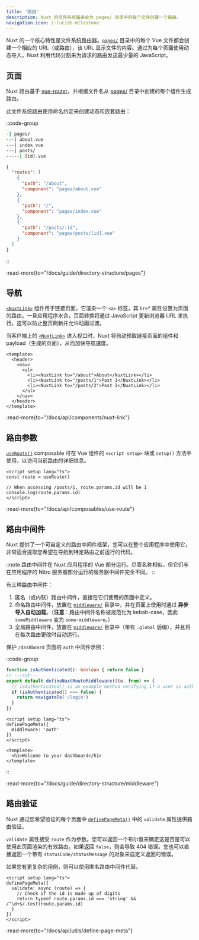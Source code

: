 ```yaml
---
title: '路由'
description: Nuxt 的文件系统路由会为 pages/ 目录中的每个文件创建一个路由。
navigation.icon: i-lucide-milestone
---
```


Nuxt 的一个核心特性是文件系统路由器。[`pages/`](/docs/guide/directory-structure/pages) 目录中的每个 Vue 文件都会创建一个相应的 URL（或路由），该 URL 显示文件的内容。通过为每个页面使用动态导入，Nuxt 利用代码分割来为请求的路由发送最少量的 JavaScript。

## 页面

Nuxt 路由基于 [vue-router](https://router.vuejs.org)，并根据文件名从 [pages/](/docs/guide/directory-structure/pages) 目录中创建的每个组件生成路由。

此文件系统路由使用命名约定来创建动态和嵌套路由：

::code-group

```bash [Directory Structure]
-| pages/
---| about.vue
---| index.vue
---| posts/
-----| [id].vue
```

```json [Generated Router File]
{
  "routes": [
    {
      "path": "/about",
      "component": "pages/about.vue"
    },
    {
      "path": "/",
      "component": "pages/index.vue"
    },
    {
      "path": "/posts/:id",
      "component": "pages/posts/[id].vue"
    }
  ]
}
```

::

:read-more{to="/docs/guide/directory-structure/pages"}

## 导航

[`<NuxtLink>`](/docs/api/components/nuxt-link) 组件用于链接页面。它渲染一个 `<a>` 标签，其 `href` 属性设置为页面的路由。一旦应用程序水合，页面转换将通过 JavaScript 更新浏览器 URL 来执行。这可以防止整页刷新并允许动画过渡。

当客户端上的 [`<NuxtLink>`](/docs/api/components/nuxt-link) 进入视口时，Nuxt 将自动预取链接页面的组件和 payload（生成的页面），从而加快导航速度。

```vue [pages/app.vue]
<template>
  <header>
    <nav>
      <ul>
        <li><NuxtLink to="/about">About</NuxtLink></li>
        <li><NuxtLink to="/posts/1">Post 1</NuxtLink></li>
        <li><NuxtLink to="/posts/2">Post 2</NuxtLink></li>
      </ul>
    </nav>
  </header>
</template>
```

:read-more{to="/docs/api/components/nuxt-link"}

## 路由参数

[`useRoute()`](/docs/api/composables/use-route) composable 可在 Vue 组件的 `<script setup>` 块或 `setup()` 方法中使用，以访问当前路由的详细信息。

```vue twoslash [pages/posts/[id\\].vue]
<script setup lang="ts">
const route = useRoute()

// When accessing /posts/1, route.params.id will be 1
console.log(route.params.id)
</script>
```

:read-more{to="/docs/api/composables/use-route"}

## 路由中间件

Nuxt 提供了一个可自定义的路由中间件框架，您可以在整个应用程序中使用它，非常适合提取您希望在导航到特定路由之前运行的代码。

::note
路由中间件在 Nuxt 应用程序的 Vue 部分运行。尽管名称相似，但它们与在应用程序的 Nitro 服务器部分运行的服务器中间件完全不同。
::

有三种路由中间件：

1. 匿名（或内联）路由中间件，直接在它们使用的页面中定义。
2. 命名路由中间件，放置在 [`middleware/`](/docs/guide/directory-structure/middleware) 目录中，并在页面上使用时通过 **异步导入自动加载**。（**注意**：路由中间件名称被规范化为 kebab-case，因此 `someMiddleware` 变为 `some-middleware`。）
3. 全局路由中间件，放置在 [`middleware/`](/docs/guide/directory-structure/middleware) 目录中（带有 `.global` 后缀），并且将在每次路由更改时自动运行。

保护 `/dashboard` 页面的 `auth` 中间件示例：

::code-group

```ts twoslash [middleware/auth.ts]
function isAuthenticated(): boolean { return false }
// ---cut---
export default defineNuxtRouteMiddleware((to, from) => {
  // isAuthenticated() is an example method verifying if a user is authenticated
  if (isAuthenticated() === false) {
    return navigateTo('/login')
  }
})
```

```vue twoslash [pages/dashboard.vue]
<script setup lang="ts">
definePageMeta({
  middleware: 'auth'
})
</script>

<template>
  <h1>Welcome to your dashboard</h1>
</template>
```

::

:read-more{to="/docs/guide/directory-structure/middleware"}

## 路由验证

Nuxt 通过您希望验证的每个页面中 [`definePageMeta()`](/docs/api/utils/define-page-meta) 中的 `validate` 属性提供路由验证。

`validate` 属性接受 `route` 作为参数。您可以返回一个布尔值来确定这是否是可以使用此页面渲染的有效路由。如果返回 `false`，则会导致 404 错误。您也可以直接返回一个带有 `statusCode/statusMessage` 的对象来自定义返回的错误。

如果您有更复杂的用例，则可以使用匿名路由中间件代替。

```vue twoslash [pages/posts/[id\\].vue]
<script setup lang="ts">
definePageMeta({
  validate: async (route) => {
    // Check if the id is made up of digits
    return typeof route.params.id === 'string' && /^\d+$/.test(route.params.id)
  }
})
</script>
```

:read-more{to="/docs/api/utils/define-page-meta"}
